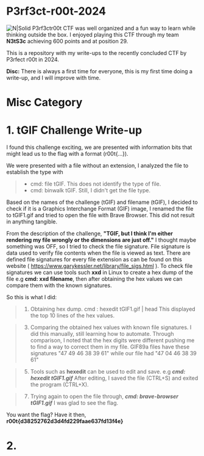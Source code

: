 # P3rf3ct-r00t-2024
![N|Solid](https://pbs.twimg.com/media/Gca2AWAXQAAI5YV?format=jpg&name=large)
P3rf3ctr00t CTF was well organized and a fun way to learn while thinking outside the box. I enjoyed playing this CTF through my team **N3tS3c** achieving 600 points and at position 29.

This is a repository with my write-ups to the recently concluded CTF by P3rfect r00t in 2024.

**Disc:** There is always a first time for everyone, this is my first time doing a write-up, and I will improve with time.

# Misc Category
# 1. tGIF Challenge Write-up

I found this challenge exciting, we are presented with information bits that might lead us to the flag with a format (r00t{...}).

We were presented with a file without an extension, I analyzed the file to establish the type with 
> - cmd: file tGIF. This does not identify the type of file.
> - cmd: binwalk tGIF. Still, I didn't get the file type.

Based on the names of the challenge (tGIF) and filename (tGIF), I decided to check if it is a Graphics Interchange Format (GIF) image, I renamed the file to tGIF1.gif and tried to open the file with Brave Browser. This did not result in anything tangible.

From the description of the challenge, **"TGIF, but I think I'm either rendering my file wrongly or the dimensions are just off."** I thought maybe something was OFF, so I tried to check the file signature. File signature is data used to verify file contents when the file is viewed as text. There are defined file signatures for every file extension as can be found on this website ( https://www.garykessler.net/library/file_sigs.html ). To check file signatures we can use tools such **xxd** in Linux to create a hex dump of the file e.g **cmd: xxd filename**, then after obtaining the hex values we can compare them with the known signatures.

So this is what I did:

> 1. Obtaining hex dump. cmd : hexedit tGIF1.gif | head
>    This displayed the top 10 lines of the hex values.

> 3. Comparing the obtained hex values with known file signatures. I did this manually, still learning how to automate.
>    Through comparison, I noted that the hex digits were different pushing me to find a way to correct them in my file.
>    GIF89a files have these signatures "47 49 46 38 39 61" while our file had "47 04 46 38  39 61"

> 5. Tools such as **hexedit** can be used to edit and save. e.g _**cmd: hexedit tGIF1.gif**_
>    After editing, I saved the file (CTRL+S) and exited the program (CTRL+X).

> 7. Trying again to open the file through, _**cmd: brave-browser tGIF1.gif**_ I was glad to see the flag.

You want the flag? Have it then,  **r00t{d38252762d3d4fd229faae637fd13f4e}**

# 2. 


